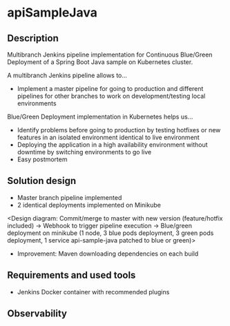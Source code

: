 # apiSampleJava

## Description

Multibranch Jenkins pipeline implementation for Continuous Blue/Green Deployment of a Spring Boot Java sample on Kubernetes cluster.

A multibranch Jenkins pipeline allows to...
- Implement a master pipeline for going to production and different pipelines for other branches to work on development/testing local environments

Blue/Green Deployment implementation in Kubernetes helps us...
- Identify problems before going to production by testing hotfixes or new features in an isolated environment identical to live environment
- Deploying the application in a high availability environment without downtime by switching environments to go live
- Easy postmortem


## Solution design
- Master branch pipeline implemented <Link to shared library>
- 2 identical deployments implemented on Minikube

<Design diagram: Commit/merge to master with new version (feature/hotfix included) -> Webhook to trigger pipeline execution -> Blue/green deployment on minikube (1 node, 3 blue pods deployment, 3 green pods deployment, 1 service api-sample-java patched to blue or green)>

- Improvement: Maven downloading dependencies on each build 

## Requirements and used tools

- Jenkins Docker container with recommended plugins 

## Observability
